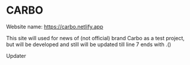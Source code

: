 # CARBO

  Website name: https://carbo.netlify.app
  
  This site will used for news of (not official) brand Carbo as a test project, but will be developed and still will be updated till line 7 ends with .()
  
  Updater 
  
